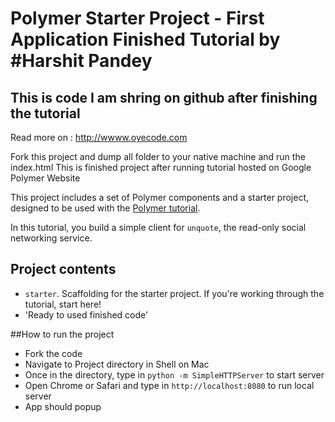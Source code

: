 # Polymer Starter Project - First Application Finished Tutorial by #Harshit Pandey 
## This is code I am shring on github after finishing the tutorial
Read more on : http://wwww.oyecode.com

Fork this project and dump all folder to your native machine and run the index.html
This is finished project after running tutorial hosted on Google Polymer Website

This project includes a set of Polymer components and a starter project,
designed to be used with the [Polymer tutorial](http://polymer-project.org/docs/start/tutorial/intro.html).


In this tutorial, you build a simple client for `unquote`, the read-only social networking service.


## Project contents

 -   `starter`. Scaffolding for the starter project. If you're working through the tutorial, start here!
 -  'Ready to used finished code'

##How to run the project 

- Fork the code
- Navigate to Project directory in Shell on Mac 
- Once in the directory, type in `python -m SimpleHTTPServer` to start server
- Open Chrome or Safari and type in  `http://localhost:8080` to run local server
- App should popup 
